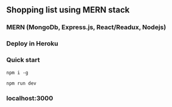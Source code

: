 ## Shopping list using MERN stack 
### MERN (MongoDb, Express.js, React/Readux, Nodejs)
### Deploy in Heroku
### Quick start
`npm i -g`

`npm run dev`

### localhost:3000


 
